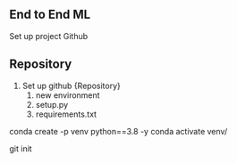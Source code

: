 ## End to End ML

Set up project Github

## Repository 
1. Set up github {Repository}
   1. new environment
   2. setup.py
   3. requirements.txt

conda create -p venv python==3.8 -y
conda activate venv/

git init


